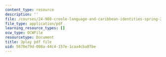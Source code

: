 ```yaml
---
content_type: resource
description: ''
file: /courses/24-908-creole-language-and-caribbean-identities-spring-2017/5670e79d008a44c4157e1caa4cba07be_z6kTOFSZZmQ.pdf
file_type: application/pdf
learning_resource_types: []
ocw_type: OCWFile
resourcetype: Document
title: 3play pdf file
uid: 5670e79d-008a-44c4-157e-1caa4cba07be
---
```

